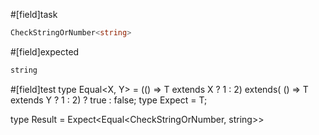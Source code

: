 #[field]task
```ts
CheckStringOrNumber<string>
```

#[field]expected
```ts
string
```

#[field]test
type Equal<X, Y> = (<T>() => T extends X ? 1 : 2) extends(
    <T>() => T extends Y ? 1 : 2) ? true : false;
type Expect<T extends true> = T;

type Result = Expect<Equal<CheckStringOrNumber<string>, string>>